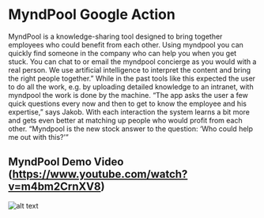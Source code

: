 # MyndPool Google Action
MyndPool is a knowledge-sharing tool designed to bring together employees who could benefit from each other. Using myndpool you can quickly find someone in the company who can help you when you get stuck. You can chat to or email the myndpool concierge as you would with a real person. We use artificial intelligence to interpret the content and bring the right people together.” While in the past tools like this expected the user to do all the work, e.g. by uploading detailed knowledge to an intranet, with myndpool the work is done by the machine. “The app asks the user a few quick questions every now and then to get to know the employee and his expertise,” says Jakob. With each interaction the system learns a bit more and gets even better at matching up people who would profit from each other. “Myndpool is the new stock answer to the question: ‘Who could help me out with this?’”

## MyndPool Demo Video (https://www.youtube.com/watch?v=m4bm2CrnXV8)
![alt text](https://i.ytimg.com/vi/m4bm2CrnXV8/hqdefault.jpg?sqp=oaymwEZCPYBEIoBSFXyq4qpAwsIARUAAIhCGAFwAQ==&rs=AOn4CLAZpssabnfYCwdgnRszbVB2sHC6Jw)
